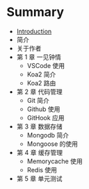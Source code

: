 # Summary

* [Introduction](README.md)
* 简介
* 关于作者
* 第 1 章  一见钟情
   * VSCode  使用
   * Koa2  简介
   * Koa2  路由
* 第 2 章  代码管理
   * Git  简介
   * Github  使用
   * GitHook 应用
* 第 3 章  数据存储
   * Mongodb  简介
   * Mongoose 的使用
* 第 4 章  缓存管理
   * Memorycache  使用
   * Redis  使用
* 第 5 章  单元测试

